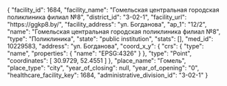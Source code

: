 {
    "facility_id": 1684,
    "facility_name": "Гомельская центральная городская поликлиника филиал №8",
    "district_id": "3-02-1",
    "facility_url": "https:\/\/ggkp8.by\/",
    "facility_address": "ул. Богданова",
    "ap_1": "12\/2",
    "name": "Гомельская центральная городская поликлиника филиал №8",
    "type": "Поликлиника",
    "state": "public institution",
    "stats": [],
    "med_id": 10229583,
    "address": "ул. Богданова",
    "coord_x_y": {
        "crs": {
            "type": "name",
            "properties": {
                "name": "EPSG:4326"
            }
        },
        "type": "Point",
        "coordinates": [
            30.9729,
            52.4551
        ]
    },
    "place_name": "Гомель",
    "place_type": "city",
    "year_of_closing": null,
    "year_of_opening": "0",
    "healthcare_facility_key": 1684,
    "administrative_division_id": "3-02-1"
}